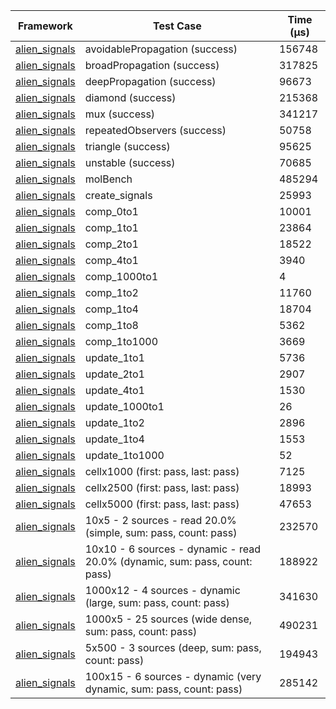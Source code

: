 | Framework | Test Case | Time (μs) |
| --- | --- | --- |
| [alien_signals](https://github.com/medz/alien-signals-dart) | avoidablePropagation (success) | 156748 |
| [alien_signals](https://github.com/medz/alien-signals-dart) | broadPropagation (success) | 317825 |
| [alien_signals](https://github.com/medz/alien-signals-dart) | deepPropagation (success) | 96673 |
| [alien_signals](https://github.com/medz/alien-signals-dart) | diamond (success) | 215368 |
| [alien_signals](https://github.com/medz/alien-signals-dart) | mux (success) | 341217 |
| [alien_signals](https://github.com/medz/alien-signals-dart) | repeatedObservers (success) | 50758 |
| [alien_signals](https://github.com/medz/alien-signals-dart) | triangle (success) | 95625 |
| [alien_signals](https://github.com/medz/alien-signals-dart) | unstable (success) | 70685 |
| [alien_signals](https://github.com/medz/alien-signals-dart) | molBench | 485294 |
| [alien_signals](https://github.com/medz/alien-signals-dart) | create_signals | 25993 |
| [alien_signals](https://github.com/medz/alien-signals-dart) | comp_0to1 | 10001 |
| [alien_signals](https://github.com/medz/alien-signals-dart) | comp_1to1 | 23864 |
| [alien_signals](https://github.com/medz/alien-signals-dart) | comp_2to1 | 18522 |
| [alien_signals](https://github.com/medz/alien-signals-dart) | comp_4to1 | 3940 |
| [alien_signals](https://github.com/medz/alien-signals-dart) | comp_1000to1 | 4 |
| [alien_signals](https://github.com/medz/alien-signals-dart) | comp_1to2 | 11760 |
| [alien_signals](https://github.com/medz/alien-signals-dart) | comp_1to4 | 18704 |
| [alien_signals](https://github.com/medz/alien-signals-dart) | comp_1to8 | 5362 |
| [alien_signals](https://github.com/medz/alien-signals-dart) | comp_1to1000 | 3669 |
| [alien_signals](https://github.com/medz/alien-signals-dart) | update_1to1 | 5736 |
| [alien_signals](https://github.com/medz/alien-signals-dart) | update_2to1 | 2907 |
| [alien_signals](https://github.com/medz/alien-signals-dart) | update_4to1 | 1530 |
| [alien_signals](https://github.com/medz/alien-signals-dart) | update_1000to1 | 26 |
| [alien_signals](https://github.com/medz/alien-signals-dart) | update_1to2 | 2896 |
| [alien_signals](https://github.com/medz/alien-signals-dart) | update_1to4 | 1553 |
| [alien_signals](https://github.com/medz/alien-signals-dart) | update_1to1000 | 52 |
| [alien_signals](https://github.com/medz/alien-signals-dart) | cellx1000 (first: pass, last: pass) | 7125 |
| [alien_signals](https://github.com/medz/alien-signals-dart) | cellx2500 (first: pass, last: pass) | 18993 |
| [alien_signals](https://github.com/medz/alien-signals-dart) | cellx5000 (first: pass, last: pass) | 47653 |
| [alien_signals](https://github.com/medz/alien-signals-dart) | 10x5 - 2 sources - read 20.0% (simple, sum: pass, count: pass) | 232570 |
| [alien_signals](https://github.com/medz/alien-signals-dart) | 10x10 - 6 sources - dynamic - read 20.0% (dynamic, sum: pass, count: pass) | 188922 |
| [alien_signals](https://github.com/medz/alien-signals-dart) | 1000x12 - 4 sources - dynamic (large, sum: pass, count: pass) | 341630 |
| [alien_signals](https://github.com/medz/alien-signals-dart) | 1000x5 - 25 sources (wide dense, sum: pass, count: pass) | 490231 |
| [alien_signals](https://github.com/medz/alien-signals-dart) | 5x500 - 3 sources (deep, sum: pass, count: pass) | 194943 |
| [alien_signals](https://github.com/medz/alien-signals-dart) | 100x15 - 6 sources - dynamic (very dynamic, sum: pass, count: pass) | 285142 |
